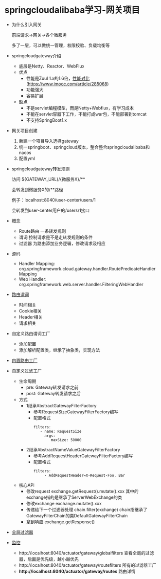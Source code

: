 # springcloudalibaba学习-网关项目
- 为什么引入网关

  前端请求->网关->各个微服务

  多了一层，可以做统一管理，权限校验、负载均衡等

- springcloudgateway介绍

  - 底层是Netty、Reactor、WebFlux
  - 优点
    - 性能是Zuul 1.x的1.6倍，[性能对比]()(https://www.imooc.com/article/285068)
    - 功能强大
    - 容易扩展
  - 缺点
    - 不是servlet编程模型，而是Netty+Webflux，有学习成本
    - 不能在servlet容器下工作，不能打成war包，不能部署到tomcat
    - 不支持SpringBoot1.x

- 网关项目创建

  1. 新建一个项目导入选择gateway
  2. 统一springboot、springcloud版本，整合整合springcloudalibaba和nacos
  3. 配置yml

- springcloudgateway转发规则

  访问 ${GATEWAY_URL}/{微服务X}/**

  会转发到微服务X的/**路径

  例子：localhost:8040/user-center/users/1

  会转发到user-center用户的/users/1接口
  
 - 概念
    - Route路由
        一条转发规则
    - 谓词
        控制请求是不是走转发规则的条件
    - 过滤器
        为路由添加业务逻辑，修改请求及相应
        
 - 源码
    - Handler Mapping: org.springframework.cloud.gateway.handler.RoutePredicateHandlerMapping
    - Web Handler: org.springframework.web.server.handler.FilteringWebHandler
 
 - [路由谓词](https://www.imooc.com/article/290804)
    - 时间相关
    - Cookie相关
    - Header相关
    - 请求相关
    
 - 自定义路由谓词工厂
    - 添加配置
    - 添加解析配置类，继承了抽象类，实现方法
    
 - [内置路由工厂](https://www.imooc.com/article/290816)
 
 - 自定义过滤工厂
    - 生命周期
        - pre: Gateway转发请求之前
        - post: Gateway转发请求之后
    - 方式
        - 1继承AbstractGatewayFilterFactory
            - 参考RequestSizeGatewayFilterFactory编写
            - 配置格式
                ```
              filters:
                   - name: RequestSize
                     args:
                        maxSize: 50000
                ```
        - 2继承AbstractNameValueGatewayFilterFactory
            - 参考AddRequestHeaderGatewayFilterFactory编写
            - 配置格式
                ```
                filters:
                     - AddRequestHeader=X-Request-Foo, Bar
                ```
    - 核心API
        - 修改request
            exchange.getRequest().mutate().xxx
            其中的exchange指的是继承了ServerWebExchange的类
        - 修改exchange
            exchange.mutate().xxx
        - 传递给下一个过滤器处理
            chain.filter(exchange)
            chain指继承了GatewayFilterChain的类DefaultGatewayFilterChain
        - 拿到响应
            exchange.getResponse()
 - [全局过滤器](https://www.imooc.com/article/290821)
  
 - [监控](https://www.imooc.com/article/290822)
    - http://localhost:8040/actuator/gateway/globalfilters
        查看全局的过滤器，后面是优先级，越小越优先
    - http://localhost:8040/actuator/gateway/routefilters
        所有的过滤器工厂
    - **http://localhost:8040/actuator/gateway/routes**
        路由详情